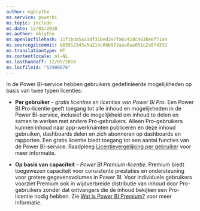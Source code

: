 ```yaml
---
author: mgblythe
ms.service: powerbi
ms.topic: include
ms.date: 12/03/2018
ms.author: mblythe
ms.openlocfilehash: 11f1bda5a31df31bed397fa6c41dc9638e8f71a4
ms.sourcegitcommit: b03912343a5a214c6bb972aaa6aa051c2a5f4332
ms.translationtype: HT
ms.contentlocale: nl-NL
ms.lasthandoff: 12/05/2018
ms.locfileid: "52900676"
---
```

In de Power BI-service hebben gebruikers gedefinieerde mogelijkheden op basis van twee typen licenties:

* **Per gebruiker** - *gratis licenties en licenties van Power BI Pro*. Een Power BI Pro-licentie geeft toegang tot alle inhoud en mogelijkheden in de Power BI-service, inclusief de mogelijkheid om inhoud te delen en samen te werken met andere Pro-gebruikers. Alleen Pro-gebruikers kunnen inhoud naar app-werkruimten publiceren en deze inhoud gebruiken, dashboards delen en zich abonneren op dashboards en rapporten. Een gratis licentie biedt toegang tot een aantal functies van de Power BI-service. Raadpleeg [Licentievergelijking per gebruiker](../service-features-license-type.md#per-user-license-type-comparison) voor meer informatie.

* **Op basis van capaciteit** - *Power BI Premium-licentie*. Premium biedt toegewezen capaciteit voor consistente prestaties en ondersteuning voor grotere gegevensvolumes in Power BI. Voor individuele gebruikers voorziet Premium ook in wijdverbreide distributie van inhoud door Pro-gebruikers zonder dat ontvangers die de inhoud bekijken een Pro-licentie nodig hebben. Zie [Wat is Power BI Premium?](../service-premium.md) voor meer informatie.